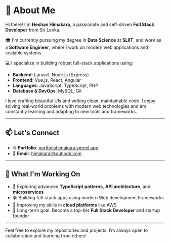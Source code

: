 # 👋 About Me

Hi there! I'm **Heshan Himakara**, a passionate and self-driven **Full Stack Developer** from Sri Lanka.

🎓 I'm currently pursuing my degree in **Data Science** at **SLIIT**, and work as a **Software Engineer**, where I work on modern web applications and scalable systems.

💻 I specialize in building robust full-stack applications using:

- **Backend**: Laravel, Node.js (Express)
- **Frontend**: Vue.js, React, Angular
- **Languages**: JavaScript, TypeScript, PHP
- **Database & DevOps**: MySQL, Git

I love crafting beautiful UIs and writing clean, maintainable code. I enjoy solving real-world problems with modern web technologies and am constantly learning and adapting to new tools and frameworks.

---

## 📫 Let's Connect

- 🌐 **Portfolio**: [portfoliohimakara.vercel.app](https://portfoliohimakara.vercel.app/)
- 📧 **Email**: [himakaral@outlook.com](mailto:himakaral@outlook.com)

---

## 🚀 What I'm Working On

- 🌱 Exploring advanced **TypeScript patterns**, **API architecture**, and **microservices**
- 🛠 Building full-stack apps using modern Web development Frameworks
- 🧠 Improving my skills in **cloud platforms** like AWS
- 🎯 Long-term goal: Become a top-tier **Full Stack Developer** and startup founder

---

Feel free to explore my repositories and projects. I’m always open to collaboration and learning from others!
